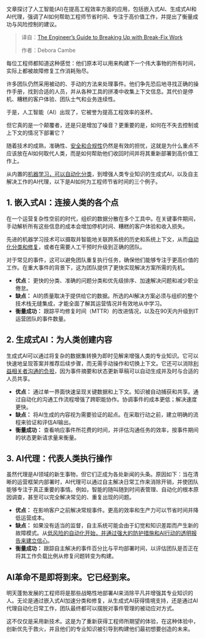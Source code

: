 
<!--
title: 工程师指南：如何告别救火式维修工作
cover: https://cdn.thenewstack.io/media/2025/07/1bed76c3-fixit.jpg
summary: 文章探讨了人工智能(AI)在提高工程效率方面的应用，包括嵌入式AI、生成式AI和AI代理，强调了AI如何帮助工程师节省时间、专注于高价值工作，并提出了衡量成功与风险控制的建议。
-->

文章探讨了人工智能(AI)在提高工程效率方面的应用，包括嵌入式AI、生成式AI和AI代理，强调了AI如何帮助工程师节省时间、专注于高价值工作，并提出了衡量成功与风险控制的建议。

> 译自：[The Engineer’s Guide to Breaking Up with Break-Fix Work](https://thenewstack.io/the-engineers-guide-to-breaking-up-with-break-fix-work/)
> 
> 作者：Debora Cambe

每位工程师都知道这种感觉：他们原本可以用来构建下一个伟大事物的所有时间，实际上都被故障修复工作消耗殆尽。

许多团队仍然采用被动的、手动的方法来处理事件。他们争先恐后地寻找正确的操作手册，找到合适的人员，并从各种工具的拼凑中收集上下文信息。其代价是停机、糟糕的客户体验、团队士气和业务连续性。

于是，人工智能（AI）出现了，它被誉为提高工程效率的圣杯。

但它真的是一个颠覆者，还是只是增加了噪音？更重要的是，如何在不失去控制或上下文的情况下部署它？

随着技术的成熟，准确性、[安全和合规性](https://thenewstack.io/want-to-mitigate-risk-invest-in-automation/)仍然是有效的担忧，这就是为什么重点不应该放在AI如何取代人类，而是如何帮助他们收回时间并将其重新部署到高价值工作上。

从内置的[机器学习，可以自动化分类](https://thenewstack.io/from-ticket-speed-to-machine-speed-why-automation-is-key/)，到增强人类专业知识的生成式AI，以及自主解决工作的AI代理，以下是AI如何为工程师节省时间的三个例子。

## 1. 嵌入式AI：连接人类的各个点

在一个运营复杂性空前的时代，组织的数据分散在多个工具中。在关键事件期间，手动解析所有这些信息的成本会增加停机时间、糟糕的客户体验和收入损失。

先进的机器学习技术可以摄取并智能地关联跨系统的历史和系统上下文，从而[自动化分类和修复](https://thenewstack.io/5-ways-to-supercharge-incident-remediation-with-automation/)，或者在需要人工干预时升级到正确的团队。

对于常见的事件，这可以避免团队重复执行任务，确保他们能够专注于更高价值的工作。在重大事件的背景下，这为团队提供了更快实现解决方案所需的先机。

* **优点：** 更快的分类、准确的问题分类和优先级排序、加速解决问题和减少职业倦怠。
* **缺点：** AI的质量取决于提供给它的数据。所选的AI解决方案必须与组织的整个技术栈无缝集成，才能全面了解其运营情况并有效地从中学习。
* **衡量成功：** 跟踪平均修复时间（MTTR）的改进情况，以及在90天内升级到IT运营团队的事件数量。

## 2. 生成式AI：为人类创建内容

生成式AI可以通过将复杂的数据集转换为即时见解来增强人类的专业知识。它可以快速地呈现答案并推荐后续步骤，而无需手动操作和切换上下文。它还可以消除[利益相关者沟通的负担](https://thenewstack.io/how-to-streamline-communication-during-incidents/)，因为事件摘要和状态更新草稿可以自动生成并及时与合适的人员共享。

* **优点：** 通过单一界面快速呈现关键数据和上下文。知识被自动捕获和共享。通过自动化的沟通工作流程增强了跨职能协作。协调事件的成本更低；解决速度更快。
* **缺点：** 将AI生成的内容视为需要验证的起点。在采取行动之前，建立明确的流程来验证和评估AI输出。
* **衡量成功：** 查看响应事件所花费的时间，并评估沟通任务的效率，按事件期间的状态更新请求量来衡量。

## 3. AI代理：代表人类执行操作

虽然代理是AI领域的新生事物，但它们正成为各处新闻的头条。原因如下：当在清晰的运营框架内部署时，AI代理可以通过自主解决日常工作来消除开销，并使团队能够专注于真正重要的事情。例如，智能的随叫随到时间表管理、自动化的根本原因调查，甚至可以完全解决常见的、重复出现的问题。

* **优点：** 在影响客户之前解决常规事件。更高的效率和生产力可以节省时间并降低运营成本。
* **缺点：** 如果没有适当的监督，自主系统可能会由于幻觉和知识差距而产生新的故障模式。从[低风险的自动化开始，并通过强大的防护措施和AI行动的透明报告来建立信心](https://thenewstack.io/five-ways-to-build-a-robust-ai-and-automation-strategy/)。
* **衡量成功：** 跟踪自主解决的事件百分比与平均部署时间，以评估团队是否正在将其工作负载比例从修复问题转变为构建。

## AI革命不是即将到来。它已经到来。

明天蓬勃发展的工程师将是那些战略性地部署AI来消除平凡并增强其专业知识的人。无论是通过嵌入式AI加速分类和修复，从生成式AI获得情境支持，还是通过AI代理自动化日常工作，团队最终都可以摆脱对事件管理的被动应对方式。

这不仅仅是采用新技术。这是为了重新获得工程师所期望的体验，在这种体验中，创新优先于救火，并且他们的专业知识被引导到构建他们最初想要创造的未来。